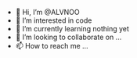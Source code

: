 - 👋 Hi, I’m @ALVNOO
- 👀 I’m interested in code
- 🌱 I’m currently learning nothing yet
- 💞️ I’m looking to collaborate on ...
- 📫 How to reach me ...

<!---
ALVNOO/ALVNOO is a ✨ special ✨ repository because its `README.md` (this file) appears on your GitHub profile.
You can click the Preview link to take a look at your changes.
--->
